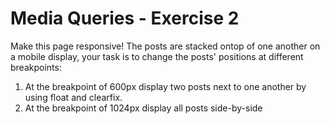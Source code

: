# Media Queries - Exercise 2

Make this page responsive!
The posts are stacked ontop of one another on a mobile display, your task is to change the posts' positions at different breakpoints: 

1. At the breakpoint of 600px display two posts next to one another by using float and clearfix. 
2. At the breakpoint of 1024px display all posts side-by-side
